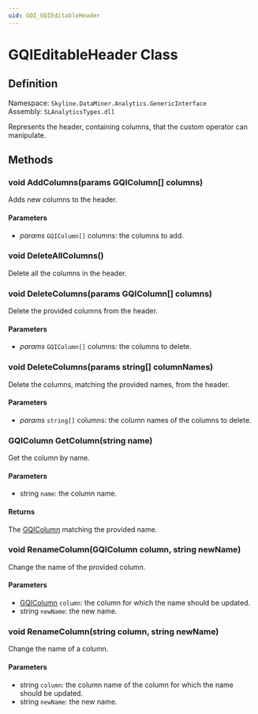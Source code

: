 ```yaml
---
uid: GQI_GQIEditableHeader
---
```


# GQIEditableHeader Class

## Definition

Namespace: `Skyline.DataMiner.Analytics.GenericInterface`  
Assembly: `SLAnalyticsTypes.dll`

Represents the header, containing columns, that the custom operator can manipulate.

## Methods

### void AddColumns(params GQIColumn[] columns)

Adds new columns to the header.

#### Parameters

- *params* `GQIColumn[]` columns: the columns to add.

### void DeleteAllColumns()

Delete all the columns in the header.

### void DeleteColumns(params GQIColumn[] columns)

Delete the provided columns from the header.

#### Parameters

- *params* `GQIColumn[]` columns: the columns to delete.

### void DeleteColumns(params string[] columnNames)

Delete the columns, matching the provided names, from the header.

#### Parameters

- *params* `string[]` columns: the column names of the columns to delete.

### GQIColumn GetColumn(string name)

Get the column by name.

#### Parameters

- string `name`: the column name.

#### Returns

The [GQIColumn](xref:GQIColumn) matching the provided name.

### void RenameColumn(GQIColumn column, string newName)

Change the name of the provided column.

#### Parameters

- [GQIColumn](xref:GQIColumn) `column`: the column for which the name should be updated.
- string `newName`: the new name.

### void RenameColumn(string column, string newName)

Change the name of a column.

#### Parameters

- string `column`: the column name of the column for which the name should be updated.
- string `newName`: the new name.
